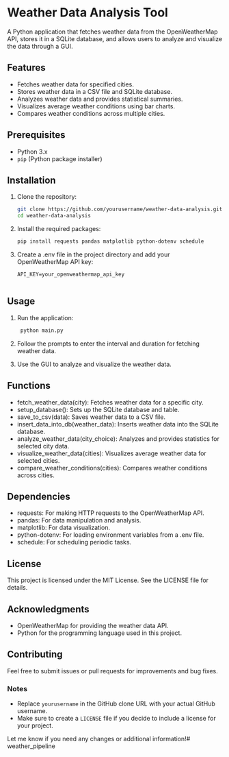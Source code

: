 # Weather Data Analysis Tool

A Python application that fetches weather data from the OpenWeatherMap API, stores it in a SQLite database, and allows users to analyze and visualize the data through a GUI.


## Features

- Fetches weather data for specified cities.
- Stores weather data in a CSV file and SQLite database.
- Analyzes weather data and provides statistical summaries.
- Visualizes average weather conditions using bar charts.
- Compares weather conditions across multiple cities.


## Prerequisites

- Python 3.x
- `pip` (Python package installer)


## Installation

1. Clone the repository:

   ```bash
   git clone https://github.com/yourusername/weather-data-analysis.git
   cd weather-data-analysis

2. Install the required packages:

   ```bash
   pip install requests pandas matplotlib python-dotenv schedule

3. Create a .env file in the project directory and add your OpenWeatherMap API key:

   ```plaintext
   API_KEY=your_openweathermap_api_key


## Usage

1. Run the application:
   
   ```bash
    python main.py

2. Follow the prompts to enter the interval and duration for fetching weather data.

3. Use the GUI to analyze and visualize the weather data.


## Functions

- fetch_weather_data(city): Fetches weather data for a specific city.
- setup_database(): Sets up the SQLite database and table.
- save_to_csv(data): Saves weather data to a CSV file.
- insert_data_into_db(weather_data): Inserts weather data into the SQLite database.
- analyze_weather_data(city_choice): Analyzes and provides statistics for selected city data.
- visualize_weather_data(cities): Visualizes average weather data for selected cities.
- compare_weather_conditions(cities): Compares weather conditions across cities.


## Dependencies

- requests: For making HTTP requests to the OpenWeatherMap API.
- pandas: For data manipulation and analysis.
- matplotlib: For data visualization.
- python-dotenv: For loading environment variables from a .env file.
- schedule: For scheduling periodic tasks.


## License

This project is licensed under the MIT License. See the LICENSE file for details.


## Acknowledgments

- OpenWeatherMap for providing the weather data API.
- Python for the programming language used in this project.


## Contributing

Feel free to submit issues or pull requests for improvements and bug fixes.


### Notes

- Replace `yourusername` in the GitHub clone URL with your actual GitHub username.
- Make sure to create a `LICENSE` file if you decide to include a license for your project.

Let me know if you need any changes or additional information!# weather_pipeline
